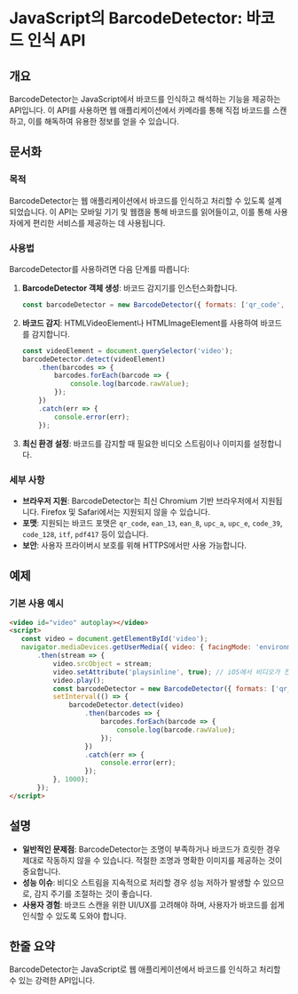<!--
Meta Description: # JavaScript의 BarcodeDetector: 바코드 인식 API ## 개요 BarcodeDetector는 JavaScript에서 바코드를 인식하고 해석하는 기능을 제공하는 API입니다. 이 API를 사용하면 웹 애플리케이션에서 카메라를 통해 직접 바코드를 스...
Meta Keywords: video, barcodedetector, 바코드를, 바코드, barcodedetector는
-->

# JavaScript의 BarcodeDetector: 바코드 인식 API

## 개요
BarcodeDetector는 JavaScript에서 바코드를 인식하고 해석하는 기능을 제공하는 API입니다. 이 API를 사용하면 웹 애플리케이션에서 카메라를 통해 직접 바코드를 스캔하고, 이를 해독하여 유용한 정보를 얻을 수 있습니다.

## 문서화

### 목적
BarcodeDetector는 웹 애플리케이션에서 바코드를 인식하고 처리할 수 있도록 설계되었습니다. 이 API는 모바일 기기 및 웹캠을 통해 바코드를 읽어들이고, 이를 통해 사용자에게 편리한 서비스를 제공하는 데 사용됩니다.

### 사용법
BarcodeDetector를 사용하려면 다음 단계를 따릅니다:

1. **BarcodeDetector 객체 생성**: 바코드 감지기를 인스턴스화합니다.
   
   ```javascript
   const barcodeDetector = new BarcodeDetector({ formats: ['qr_code', 'ean_13'] });
   ```

2. **바코드 감지**: HTMLVideoElement나 HTMLImageElement를 사용하여 바코드를 감지합니다.
   
   ```javascript
   const videoElement = document.querySelector('video');
   barcodeDetector.detect(videoElement)
       .then(barcodes => {
           barcodes.forEach(barcode => {
               console.log(barcode.rawValue);
           });
       })
       .catch(err => {
           console.error(err);
       });
   ```

3. **최신 환경 설정**: 바코드를 감지할 때 필요한 비디오 스트림이나 이미지를 설정합니다.

### 세부 사항
- **브라우저 지원**: BarcodeDetector는 최신 Chromium 기반 브라우저에서 지원됩니다. Firefox 및 Safari에서는 지원되지 않을 수 있습니다.
- **포맷**: 지원되는 바코드 포맷은 `qr_code`, `ean_13`, `ean_8`, `upc_a`, `upc_e`, `code_39`, `code_128`, `itf`, `pdf417` 등이 있습니다.
- **보안**: 사용자 프라이버시 보호를 위해 HTTPS에서만 사용 가능합니다.

## 예제
### 기본 사용 예시

```html
<video id="video" autoplay></video>
<script>
   const video = document.getElementById('video');
   navigator.mediaDevices.getUserMedia({ video: { facingMode: 'environment' } })
       .then(stream => {
           video.srcObject = stream;
           video.setAttribute('playsinline', true); // iOS에서 비디오가 전체 화면으로 실행되는 것을 방지
           video.play();
           const barcodeDetector = new BarcodeDetector({ formats: ['qr_code'] });
           setInterval(() => {
               barcodeDetector.detect(video)
                   .then(barcodes => {
                       barcodes.forEach(barcode => {
                           console.log(barcode.rawValue);
                       });
                   })
                   .catch(err => {
                       console.error(err);
                   });
           }, 1000);
       });
</script>
```

## 설명
- **일반적인 문제점**: BarcodeDetector는 조명이 부족하거나 바코드가 흐릿한 경우 제대로 작동하지 않을 수 있습니다. 적절한 조명과 명확한 이미지를 제공하는 것이 중요합니다.
- **성능 이슈**: 비디오 스트림을 지속적으로 처리할 경우 성능 저하가 발생할 수 있으므로, 감지 주기를 조절하는 것이 좋습니다.
- **사용자 경험**: 바코드 스캔을 위한 UI/UX를 고려해야 하며, 사용자가 바코드를 쉽게 인식할 수 있도록 도와야 합니다.

## 한줄 요약
BarcodeDetector는 JavaScript로 웹 애플리케이션에서 바코드를 인식하고 처리할 수 있는 강력한 API입니다.